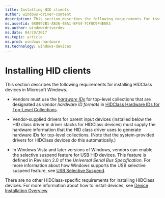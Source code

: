 ```yaml
---
title: Installing HID clients
author: windows-driver-content
description: This section describes the following requirements for installing HIDClass devices in Microsoft Windows.
ms.assetid: 080992B1-AB36-4BA1-BF44-7CF0C9F4EEE3
ms.author: windowsdriverdev
ms.date: 04/20/2017
ms.topic: article
ms.prod: windows-hardware
ms.technology: windows-devices
---
```


# Installing HID clients


This section describes the following requirements for installing HIDClass devices in Microsoft Windows.

-   Vendors must use the [*hardware IDs*](https://msdn.microsoft.com/library/windows/hardware/ff556288#wdkgloss-hardware-id) for top-level collections that are designated as *vendor hardware ID formats* in [HIDClass Hardware IDs for Top-Level Collections](hidclass-hardware-ids-for-top-level-collections.md).

-   Vendor-supplied drivers for parent input devices (installed below the HID class driver in driver stacks for HIDClass devices) must supply the hardware information that the HID class driver uses to generate hardware IDs for top-level collections. (Note that the system-provided drivers for HIDClass devices do this automatically.)

-   In Windows Vista and later versions of Windows, vendors can enable the selective suspend feature for USB HID devices. This feature is defined in Revision 2.0 of the *Universal Serial Bus Specification.* For more information about how Windows supports the USB selective suspend feature, see [USB Selective Suspend](https://msdn.microsoft.com/library/windows/hardware/ff540144).

There are no other HIDClass-specific requirements for installing HIDClass devices. For more information about how to install devices, see [Device Installation Overview](https://msdn.microsoft.com/library/windows/hardware/ff549455).

 

 




